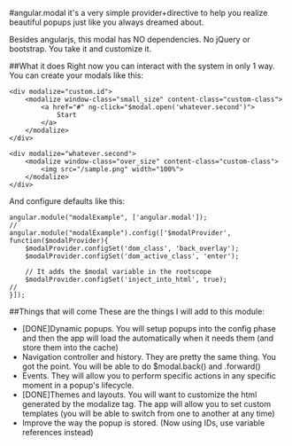 #angular.modal
it's a very simple provider+directive to help you realize beautiful popups just like you always dreamed about.

Besides angularjs, this modal has NO dependencies. No jQuery or bootstrap. You take it and customize it.

##What it does
Right now you can interact with the system in only 1 way. 
You can create your modals like this:

    <div modalize="custom.id">
        <modalize window-class="small_size" content-class="custom-class">
            <a href="#" ng-click="$modal.open('whatever.second')">
                Start
            </a>
        </modalize>
    </div>  

    <div modalize="whatever.second">
        <modalize window-class="over_size" content-class="custom-class">
            <img src="/sample.png" width="100%">
        </modalize>
    </div>  

And configure defaults like this:

    angular.module("modalExample", ['angular.modal']);
    //
    angular.module("modalExample").config(['$modalProvider', function($modalProvider){
        $modalProvider.configSet('dom_class', 'back_overlay');
        $modalProvider.configSet('dom_active_class', 'enter');
        
        // It adds the $modal variable in the rootscope
        $modalProvider.configSet('inject_into_html', true);
    //
    }]);

##Things that will come
These are the things I will add to this module:

- [DONE]Dynamic popups. You will setup popups into the config phase and then the app will load the automatically when it needs them (and store them into the cache)
- Navigation controller and history. They are pretty the same thing. You got the point. You will be able to do $modal.back() and .forward()
- Events. They will allow you to perform specific actions in any specific moment in a popup's lifecycle.
- [DONE]Themes and layouts. You will want to customize the html generated by the modalize tag. The app will allow you to set custom templates (you will be able to switch from one to another at any time)
- Improve the way the popup is stored. (Now using IDs, use variable references instead)

